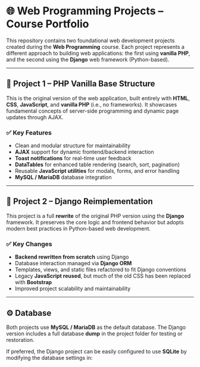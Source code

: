 # 🌐 Web Programming Projects – Course Portfolio

This repository contains two foundational web development projects created during the **Web Programming** course. Each project represents a different approach to building web applications: the first using **vanilla PHP**, and the second using the **Django** web framework (Python-based).

---

## 📁 Project 1 – PHP Vanilla Base Structure

This is the original version of the web application, built entirely with **HTML**, **CSS**, **JavaScript**, and **vanilla PHP** (i.e., no frameworks). It showcases fundamental concepts of server-side programming and dynamic page updates through AJAX.

### ✅ Key Features

- Clean and modular structure for maintainability  
- **AJAX** support for dynamic frontend/backend interaction  
- **Toast notifications** for real-time user feedback  
- **DataTables** for enhanced table rendering (search, sort, pagination)  
- Reusable **JavaScript utilities** for modals, forms, and error handling  
- **MySQL / MariaDB** database integration

---

## 🐍 Project 2 – Django Reimplementation

This project is a full **rewrite** of the original PHP version using the **Django** framework. It preserves the core logic and frontend behavior but adopts modern best practices in Python-based web development.

### ✅ Key Changes

- **Backend rewritten from scratch** using Django  
- Database interaction managed via **Django ORM**  
- Templates, views, and static files refactored to fit Django conventions  
- Legacy **JavaScript reused**, but much of the old CSS has been replaced with **Bootstrap**  
- Improved project scalability and maintainability

---

## ⚙️ Database

Both projects use **MySQL / MariaDB** as the default database. The Django version includes a full database **dump** in the project folder for testing or restoration.

If preferred, the Django project can be easily configured to use **SQLite** by modifying the database settings in:

